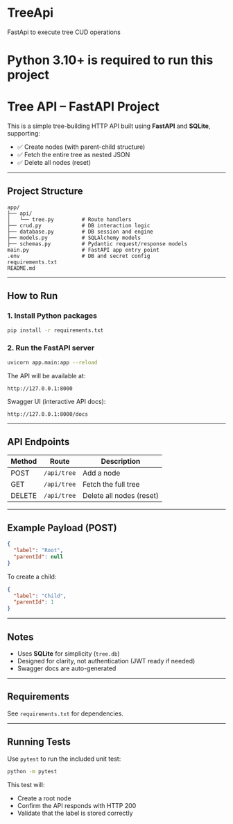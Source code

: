 # TreeApi
FastApi to execute tree CUD operations
# Python 3.10+ is required to run this project

# Tree API – FastAPI Project

This is a simple tree-building HTTP API built using **FastAPI** and **SQLite**, supporting:

- ✅ Create nodes (with parent-child structure)
- ✅ Fetch the entire tree as nested JSON
- ✅ Delete all nodes (reset)

---

## Project Structure

```
app/
├── api/
│   └── tree.py         # Route handlers
├── crud.py             # DB interaction logic
├── database.py         # DB session and engine
├── models.py           # SQLAlchemy models
├── schemas.py          # Pydantic request/response models
main.py                 # FastAPI app entry point
.env                    # DB and secret config
requirements.txt
README.md
```

---

## How to Run

### 1. Install Python packages

```bash
pip install -r requirements.txt
```

### 2. Run the FastAPI server

```bash
uvicorn app.main:app --reload
```

The API will be available at:

```
http://127.0.0.1:8000
```

Swagger UI (interactive API docs):

```
http://127.0.0.1:8000/docs
```

---

## API Endpoints

| Method | Route        | Description                  |
|--------|--------------|------------------------------|
| POST   | `/api/tree`  | Add a node                   |
| GET    | `/api/tree`  | Fetch the full tree          |
| DELETE | `/api/tree`  | Delete all nodes (reset)     |

---

## Example Payload (POST)

```json
{
  "label": "Root",
  "parentId": null
}
```

To create a child:

```json
{
  "label": "Child",
  "parentId": 1
}
```

---

## Notes

- Uses **SQLite** for simplicity (`tree.db`)
- Designed for clarity, not authentication (JWT ready if needed)
- Swagger docs are auto-generated

---

## Requirements

See `requirements.txt` for dependencies.

---

## Running Tests

Use `pytest` to run the included unit test:

```bash
python -m pytest
```

This test will:
- Create a root node
- Confirm the API responds with HTTP 200
- Validate that the label is stored correctly

